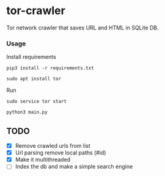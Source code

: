 # tor-crawler

Tor network crawler that saves URL and HTML in SQLite DB.




### Usage
Install requirements

`pip3 install -r requirements.txt`

`sudo apt install tor`

Run

`sudo service tor start`

`python3 main.py `

## TODO
	
 - [x] Remove crawled urls from list
 - [x] Url parsing remove local paths (#id)
 - [x] Make it multithreaded
 - [ ] Index the db and make a simple search engine
